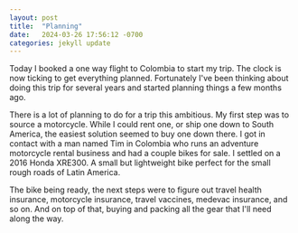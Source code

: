 ```yaml
---
layout: post
title:  "Planning"
date:   2024-03-26 17:56:12 -0700
categories: jekyll update
---
```

Today I booked a one way flight to Colombia to start my trip. The clock is now ticking to get everything planned. Fortunately I've been thinking about doing this trip for several years and started planning things a few months ago.

There is a lot of planning to do for a trip this ambitious. My first step was to source a motorcycle. While I could rent one, or ship one down to South America, the easiest solution seemed to buy one down there. I got in contact with a man named Tim in Colombia who runs an adventure motorcycle rental business and had a couple bikes for sale. I settled on a 2016 Honda XRE300. A small but lightweight bike perfect for the small rough roads of Latin America.

The bike being ready, the next steps were to figure out travel health insurance, motorcycle insurance, travel vaccines, medevac insurance, and so on. And on top of that, buying and packing all the gear that I'll need along the way.
